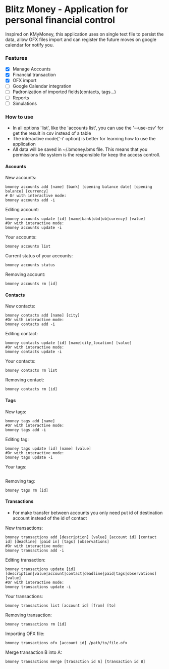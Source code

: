 # Blitz Money - Application for personal financial control

Inspired on KMyMoney, this application uses on single text file to persist the data, allow OFX files import and can register the future moves on google calendar for notify you.

### Features

- [x] Manage Accounts
- [x] Financial transaction
- [x] OFX import
- [ ] Google Calendar integration
- [ ] Padronization of imported fields(contacts, tags...)
- [ ] Reports
- [ ] Simulations

### How to use

- In all options 'list', like the 'accounts list', you can use the '--use-csv' for get the result in csv instead of a table
- The interactive mode('-i' option) is better for learning how to use the application
- All data will be saved in ~/.bmoney.bms file. This means that you permissions file system is the responsible for keep the access controll.

#### Accounts

New accounts:

```shell
bmoney accounts add [name] [bank] [opening balance date] [opening balance] [currency]
# Or with interactive mode:
bmoney accounts add -i
```

Editing account:

```shell
bmoney accounts update [id] [name|bank|obd|ob|curency] [value]
#Or with interactive mode:
bmoney accounts update -i
```

Your accounts:

```shell
bmoney accounts list
```

Current status of your accounts:

```shell
bmoney accounts status
```

Removing account:

```shell
bmoney accounts rm [id]
```

#### Contacts

New contacts:

```shell
bmoney contacts add [name] [city]
#Or with interactive mode:
bmoney contacts add -i
```

Editing contact:

```shell
bmoney contacts update [id] [name|city_location] [value]
#Or with interactive mode:
bmoney contacts update -i
```

Your contacts:

```shell
bmoney contacts rm list
```

Removing contact:

```shell
bmoney contacts rm [id]
```

#### Tags

New tags:

```shell
bmoney tags add [name]
#Or with interactive mode:
bmoney tags add -i
```

Editing tag:

```shell
bmoney tags update [id] [name] [value]
#Or with interactive mode:
bmoney tags update -i
```

Your tags:

```shell
```

Removing tag:

```shell
bmoney tags rm [id]
```

#### Transactions

- For make transfer between accounts you only need put id of destination account instead of the id of contact

New transactions:

```shell
bmoney transactions add [description] [value] [account id] [contact id] [deadline] [paid in] [tags] [observations]
#Or with interactive mode:
bmoney transactions add -i
```

Editing transaction:

```shell
bmoney transactions update [id] [description|value|account|contact|deadline|paid|tags|observations] [value]
#Or with interactive mode:
bmoney transactions update -i
```

Your transactions:

```shell
bmoney transactions list [account id] [from] [to]
```

Removing transaction:

```shell
bmoney transactions rm [id]
```

Importing OFX file:

```shell
bmoney transactions ofx [account id] /path/to/file.ofx
```

Merge transaction B into A:

```shell
bmoney transactions merge [trasaction id A] [transaction id B]
```

